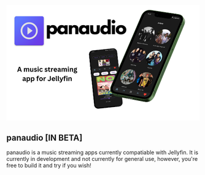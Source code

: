 

![panaudio header](https://github.com/obiwanconobi/obiwanconobi/blob/main/panaudio.png?raw=true)



## panaudio [IN BETA]
panaudio is a music streaming apps currently compatiable with Jellyfin. It is currently in development and not currently for general use, however, you're free to build it and try if you wish!
